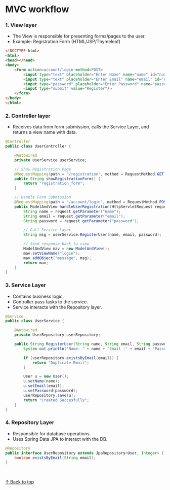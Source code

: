 
<h1 id="top"> MVC workflow</h1>


<h3>1. View layer</h3>

- The View is responsible for presenting forms/pages to the user.
- Example: Registration Form (HTML/JSP/Thymeleaf)

```html
<!DOCTYPE html>
<html>
<head></head>
<body>
    <form action=account/login method=POST>
        <input type="text" placeholder="Enter Name" name="name" id="name" required> </
        <input type="text" placeholder="Enter Email" name="email" id="email" required> </
        <input type="password" placeholder="Enter Password" name="password" id="password" required>
        <input type="submit" value="Register"/>
    </form>
</body>
</html>
```

<h3>2. Controller layer</h3> 

- Receives data from form submission, calls the Service Layer, and returns a view name with data.

```java
@Controller
public class UserController {

    @Autowired
    private UserService userService;

    // Show Registration Page
    @RequestMapping(path = "/registration", method = RequestMethod.GET)
    public String showRegistrationForm() {
        return "registration_form";
    }

    // Handle Form Submission
    @RequestMapping(path = "/account/login", method = RequestMethod.POST)
    public ModelAndView handleUserRegistration(HttpServletRequest request) {
        String name = request.getParameter("name");
        String email = request.getParameter("email");
        String password = request.getParameter("password");

        // Call Service Layer
        String msg = userService.RegisterUser(name, email, password);

        // Send response back to view
        ModelAndView mav = new ModelAndView();
        mav.setViewName("login");
        mav.addObject("message", msg);
        return mav;
    }
}

```


<h3>3. Service Layer</h3>

- Contains business logic.
- Controller pass tasks to the service.
- Service interacts with the Repository layer.

```java
@Service
public class UserService {

    @Autowired
    private UserRepository userRepository;

    public String RegisterUser(String name, String email, String password) {
        System.out.println("Name: " + name + "Email :" + email + "Password: " + password);

        if (userRepository.existsByEmail(email)) {
            return "Duplicate Email";
        }

        User u = new User();
        u.setName(name);
        u.setEmail(email);
        u.setPassword(password);
        userRepository.save(u);
        return "Created Succesfully";
    }
}
```


<h3>4. Repository Layer</h3>

- Responsible for database operations.
- Uses Spring Data JPA to interact with the DB.
```java
@Repository
public interface UserRepository extends JpaRepository<User, Integer> {
    boolean existsByEmail(String email);
}
```


<br>

[↑ Back to top](#top)   <br><br>




